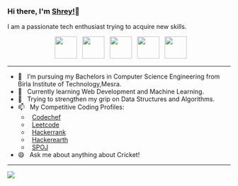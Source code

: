 ### Hi there, I'm [Shrey!](https://shreyrai99.github.io/portfolio/)👋

I am a passionate tech enthusiast trying to acquire new skills.

<p align="center">
&nbsp; <a href="https://www.facebook.com/shrey.roy.9/" target="_blank" rel="noopener noreferrer"><img src="https://img.icons8.com/plasticine/100/000000/facebook.png" width="50" /></a> 
&nbsp; <a href="https://twitter.com/ShreyRai6" target="_blank" rel="noopener noreferrer"><img src="https://img.icons8.com/plasticine/100/000000/twitter.png" width="50" /></a> 
&nbsp; <a href="https://www.instagram.com/shreyrai99/" target="_blank" rel="noopener noreferrer"><img src="https://img.icons8.com/plasticine/100/000000/instagram-new.png" width="50" /></a>  
&nbsp; <a href="https://www.linkedin.com/in/shrey-rai-314b8a192/" target="_blank" rel="noopener noreferrer"><img src="https://img.icons8.com/plasticine/100/000000/linkedin.png" width="50" /></a>
&nbsp; <a href="mailto:kumarshrey.21099@gmail.com" target="_blank" rel="noopener noreferrer"><img src="https://img.icons8.com/plasticine/100/000000/gmail.png"  width="50" /></a>
</p>

---

- 🔭 &nbsp; I’m  pursuing my Bachelors in Computer Science Engineering from Birla Institute of Technology,Mesra.
- 🌱 &nbsp; Currently learning Web Development and Machine Learning.
- 💬 &nbsp; Trying to strengthen my grip on Data Structures and Algorithms.
- 📫 &nbsp; My Competitive Coding Profiles:
  - &nbsp; [Codechef](https://www.codechef.com/users/shreyrai)
  - &nbsp; [Leetcode](https://leetcode.com/shreyrai99/)
  - &nbsp; [Hackerrank](https://www.hackerrank.com/kumarshrey_21099?hr_r=1)
  - &nbsp; [Hackerearth](https://www.hackerearth.com/@shrey162)
  - &nbsp; [SPOJ](https://www.spoj.com/users/shreyrai99/)
- 😄 &nbsp; Ask me about anything about Cricket!
---

<!--
<a href="https://github-readme-stats.vercel.app/api/top-langs/?username=shreyrai99&theme=radical&langs_count=8&hide=jupyter notebook&layout=compact">
  <img align="center" src="https://github-readme-stats.vercel.app/api/top-langs/?username=shreyrai99&theme=radical&langs_count=8&hide=jupyter notebook&layout=compact" alt="https://github-readme-stats.vercel.app/api/top-langs/?username=shreyrai99&hide=jupyter notebook&layout=compact" />
</a> --!>

<a href="https://github-readme-stats.vercel.app/api?username=shreyrai99&count_private=true&show_icons=true&theme=radical&include_all_commits=true&layout=compact">
  <!-- Change the `github-readme-stats.anuraghazra1.vercel.app` to `github-readme-stats.vercel.app`  -->
  <img align="center" src="https://github-readme-stats.vercel.app/api?username=shreyrai99&theme=radical&count_private=true&show_icons=true&include_all_commits=true&layout=compact" />
</a>

<!--


<img align="center" src="https://github-readme-stats.vercel.app/api/top-langs/?username=shreyrai99&theme=radical&hide=jupyter notebook&layout=compact" alt="Shrey" />
<br/> <br/> <br/>

### Languages And Tools I am Currently Learning: 

<p align="left">
  <code><img height="50" src="https://www.vectorlogo.zone/logos/javascript/javascript-ar21.svg"></code>  
  <code><img height="50" src="https://www.vectorlogo.zone/logos/python/python-ar21.svg"></code>
  <code><img height="50" src="https://www.vectorlogo.zone/logos/reactjs/reactjs-ar21.svg"></code>
  <code><img height="50" src="https://www.vectorlogo.zone/logos/nodejs/nodejs-horizontal.svg"></code>
  <code><img height="50" src="https://www.vectorlogo.zone/logos/w3_html5/w3_html5-ar21.svg"></code>
  <code><img height="50" src="https://www.vectorlogo.zone/logos/netlifyapp_watercss/netlifyapp_watercss-ar21.svg"></code>  
  <code><img height="50" src="https://www.vectorlogo.zone/logos/djangoproject/djangoproject-ar21.svg"></code>
  <code><img height="50" src="https://www.vectorlogo.zone/logos/pocoo_flask/pocoo_flask-ar21.svg"></code>  
  <code><img height="50" src="https://www.vectorlogo.zone/logos/mysql/mysql-horizontal.svg"></code>
  <code><img height="50" src="https://www.vectorlogo.zone/logos/git-scm/git-scm-ar21.svg"></code>  
  <code><img height="50" src="https://www.vectorlogo.zone/logos/sass-lang/sass-lang-ar21.svg"></code>  
  <code><img height="50" src="https://www.vectorlogo.zone/logos/visualstudio_code/visualstudio_code-ar21.svg"></code>  
  <code><img height="50" src="https://www.vectorlogo.zone/logos/getpostman/getpostman-icon.svg"></code>  
</p>

--!>


